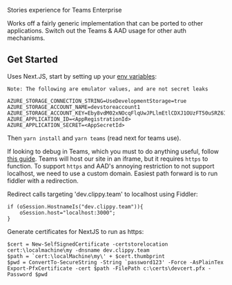 Stories experience for Teams Enterprise

Works off a fairly generic implementation that can be ported to other applications. Switch out the Teams & AAD usage for other auth mechanisms.

## Get Started

Uses Next.JS, start by setting up your [env variables](https://nextjs.org/docs/basic-features/environment-variables):

```Note: The following are emulator values, and are not secret leaks```

```
AZURE_STORAGE_CONNECTION_STRING=UseDevelopmentStorage=true
AZURE_STORAGE_ACCOUNT_NAME=devstoreaccount1
AZURE_STORAGE_ACCOUNT_KEY=Eby8vdM02xNOcqFlqUwJPLlmEtlCDXJ1OUzFT50uSRZ6IFsuFq2UVErCz4I6tq/K1SZFPTOtr/KBHBeksoGMGw==
AZURE_APPLICATION_ID=<AppRegistrationId>
AZURE_APPLICATION_SECRET=<AppSecretId>
```

Then `yarn install` and `yarn teams` (read next for teams use).

If looking to debug in Teams, which you must to do anything useful, follow [this guide](https://docs.microsoft.com/en-us/microsoftteams/platform/build-your-first-app/build-first-app-overview). Teams will host our site in an iframe, but it requires `https` to function. To support `https` and AAD's annoying restriction to not support localhost, we need to use a custom domain. Easiest path forward is to run fiddler with a redirection.

Redirect calls targeting 'dev.clippy.team' to localhost using Fiddler:

```
if (oSession.HostnameIs("dev.clippy.team")){
    oSession.host="localhost:3000";
}
```

Generate certificates for NextJS to run as https:

```
$cert = New-SelfSignedCertificate -certstorelocation cert:\localmachine\my -dnsname dev.clippy.team
$path = `cert:\localMachine\my\' + $cert.thumbprint
$pwd = ConvertTo-SecureString -String `password123' -Force -AsPlainTex
Export-PfxCertificate -cert $path -FilePath c:\certs\devcert.pfx -Password $pwd
```

